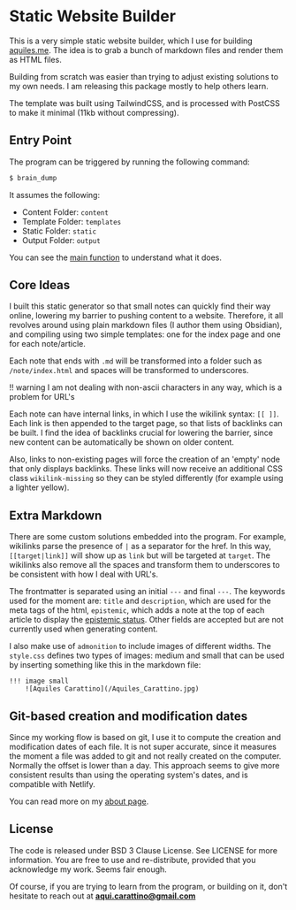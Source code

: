 # Static Website Builder

This is a very simple static website builder, which I use for building [aquiles.me](https://www.aquiles.me). The idea is to grab a bunch of markdown files and render them as HTML files. 

Building from scratch was easier than trying to adjust existing solutions to my own needs. I am releasing this package mostly to help others learn. 

The template was built using TailwindCSS, and is processed with PostCSS to make it minimal (11kb without compressing). 

## Entry Point
The program can be triggered by running the following command:

```bash
$ brain_dump
```

It assumes the following:

* Content Folder: ``content``
* Template Folder: ``templates``
* Static Folder: ``static``
* Output Folder: ``output``

You can see the [main function](https://github.com/aquilesC/static_website_builder/blob/master/aqui_brain_dump/main.py) to understand what it does.

## Core Ideas
I built this static generator so that small notes can quickly find their way online, lowering my barrier to pushing content to a website. Therefore, it all revolves around using plain markdown files (I author them using Obsidian), and compiling using two simple templates: one for the index page and one for each note/article. 

Each note that ends with ``.md`` will be transformed into a folder such as ``/note/index.html`` and spaces will be transformed to underscores. 

!! warning
    I am not dealing with non-ascii characters in any way, which is a problem for URL's

Each note can have internal links, in which I use the wikilink syntax: ``[[ ]]``. Each link is then appended to the target page, so that lists of backlinks can be built. I find the idea of backlinks crucial for lowering the barrier, since new content can be automatically be shown on older content. 

Also, links to non-existing pages will force the creation of an 'empty' node that only displays backlinks. These links will now receive an additional CSS class ``wikilink-missing`` so they can be styled differently (for example using a lighter yellow).

## Extra Markdown
There are some custom solutions embedded into the program. For example, wikilinks parse the presence of ``|`` as a separator for the href. In this way, ``[[target|link]]`` will show up as ``link`` but will be targeted at ``target``. The wikilinks also remove all the spaces and transform them to underscores to be consistent with how I deal with URL's. 

The frontmatter is separated using an initial ``---`` and final ``---``. The keywords used for the moment are: ``title`` and ``description``, which are used for the meta tags of the html, ``epistemic``, which adds a note at the top of each article to display the [epistemic status](https://www.aquiles.me/epistemic_status). Other fields are accepted but are not currently used when generating content.

I also make use of ``admonition`` to include images of different widths. The ``style.css`` defines two types of images: medium and small that can be used by inserting something like this in the markdown file:

    !!! image small
	    ![Aquiles Carattino](/Aquiles_Carattino.jpg) 

## Git-based creation and modification dates
Since my working flow is based on git, I use it to compute the creation and modification dates of each file. It is not super accurate, since it measures the moment a file was added to git and not really created on the computer. Normally the offset is lower than a day. This approach seems to give more consistent results than using the operating system's dates, and is compatible with Netlify. 

You can read more on my [about page](https://www.aquiles.me/about).

## License
The code is released under BSD 3 Clause License. See LICENSE for more information. You are free to use and re-distribute, provided that you acknowledge my work. Seems fair enough. 

Of course, if you are trying to learn from the program, or building on it, don't hesitate to reach out at **aqui.carattino@gmail.com** 